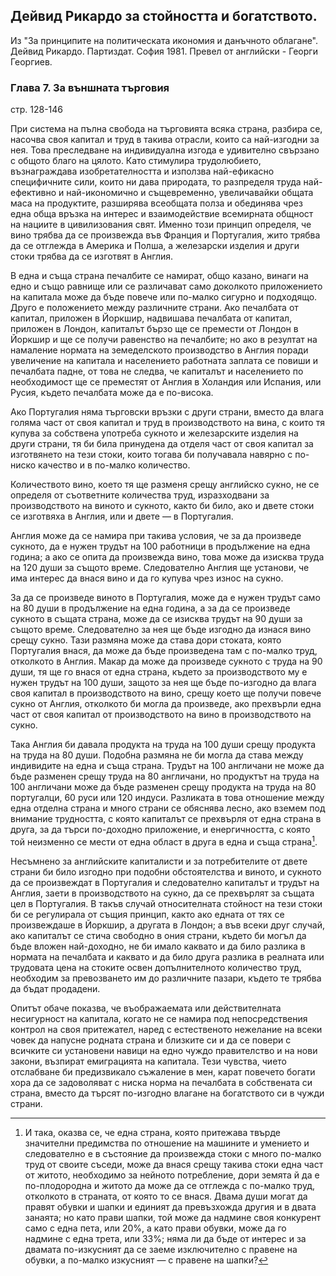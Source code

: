 ## Дейвид Рикардо за стойността и богатството.

Из "За принципите на политическата икономия и данъчното
облагане". Дейвид Рикардо. Партиздат.  София 1981.  Превел от английски -
Георги Георгиев.

### Глава 7. За външната търговия

стр. 128-146

При система на пълна свобода на търговията всяка страна, разбира
се, насочва своя капитал и труд в такива отрасли, които са
най-изгодни за нея. Това преследване на индивидуална изгода е
удивително свързано с общото благо на цялото. Като стимулира
трудолюбието, възнаграждава изобретателността и използва
най-ефикасно специфичните сили, които ни дава природата, то
разпределя труда най-ефективно и най-икономично и същевременно,
увеличавайки общата маса на продуктите, разширява всеобщата
полза и обединява чрез една обща връзка на интерес и
взаимодействие всемирната общност на нациите в цивилизования
свят. Именно този принцип определя, че вино трябва да се
произвежда във Франция и Португалия, жито трябва да се отглежда
в Америка и Полша, а железарски изделия и други стоки трябва да
се изготвят в Англия.

В една и съща страна печалбите се намират, общо казано, винаги
на едно и също равнище или се различават само доколкото
приложението на капитала може да бъде повече или по-малко
сигурно и подходящо. Друго е положението между различните
страни. Ако печалбата от капитал, приложен в Йоркшир, надвишава
печалбата от капитал, приложен в Лондон, капиталът бързо ще се
премести от Лондон в Йоркшир и ще се получи равенство на
печалбите; но ако в резултат на намаление нормата на
земеделското производство в Англия поради увеличение на капитала
и населението работната заплата се повиши и печалбата падне, от
това не следва, че капиталът и населението по необходимост ще се
преместят от Англия в Холандия или Испания, или Русия, където
печалбата може да е по-висока.

Ако Португалия няма търговски връзки с други страни, вместо да
влага голяма част от своя капитал и труд в производството на
вина, с които тя купува за собствена употреба сукното и
железарските изделия на други страни, тя би била принудена да
отделя част от своя капитал за изготвянето на тези стоки, които
тогава би получавала навярно с по-ниско качество и в по-малко
количество.

Количеството вино, което тя ще разменя срещу английско сукно, не
се определя от съответните количества труд, изразходвани за
производството на виното и сукното, както би било, ако и двете
стоки се изготвяха в Англия, или и двете — в Португалия.

Англия може да се намира при такива условия, че за да произведе
сукното, да е нужен трудът на 100 работници в продължение на
една година; а ако се опита да произвежда вино, това може да
изисква труда на 120 души за същото време. Следователно Англия
ще установи, че има интерес да внася вино и да го купува чрез
износ на сукно.

За да се произведе виното в Португалия, може да е нужен трудът
само на 80 души в продължение на една година, а за да се
произведе сукното в същата страна, може да се изисква трудът на
90 души за същото време. Следователно за нея ще бъде изгодно да
изнася вино срещу сукно. Тази размяна може да става дори
стоката, която Португалия внася, да може да бъде произведена там
с по-малко труд, отколкото в Англия. Макар да може да произведе
сукното с труда на 90 души, тя ще го внася от една страна,
където за производството му е нужен трудът на 100 души, защото
за нея ще бъде по-изгодно да влага своя капитал в производството
на вино, срещу което ще получи повече сукно от Англия, отколкото
би могла да произведе, ако прехвърли една част от своя капитал
от производството на вино в производството на сукно.

Така Англия би давала продукта на труда на 100 души срещу
продукта на труда на 80 души. Подобна размяна не би могла да
става между индивидите на една и съща страна. Трудът на 100
англичани не може да бъде разменен срещу труда на 80 англичани,
но продуктът на труда на 100 англичани може да бъде разменен
срещу продукта на труда на 80 португалци, 60 руси или 120
индуси. Разликата в това отношение между една отделна страна и
много страни се обяснява лесно, ако вземем под внимание
трудността, с която капиталът се прехвърля от една страна в
друга, за да търси по-доходно приложение, и енергичността, с
която той неизменно се мести от една област в друга в една и съща
страна[^fn_primer_tyrgowiq].

[^fn_primer_tyrgowiq]:И така, оказва се, че една страна, която
притежава твърде значителни предимства по отношение на машините
и умението и следователно е в състояние да произвежда стоки с
много по-малко труд от своите съседи, може да внася срещу такива
стоки една част от житото, необходимо за нейното потребление,
дори земята й да е по-плодородна и житото да може да се отглежда
с по-малко труд, отколкото в страната, от която то се внася. 
Двама души могат да правят обувки и шапки и единият да
превъзхожда другия и в двата занаята; но като прави шапки, той
може да надмине своя конкурент само с една пета, или 20%, а като
прави обувки, може да го надмине с една трета, или 33%; няма ли
да бъде от интерес и за двамата по-изкусният да се заеме
изключително с правене на обувки, а по-малко изкусният — с
правене на шапки?

Несъмнено за английските капиталисти и за потребителите от двете
страни би било изгодно при подобни обстоятелства и виното, и
сукното да се произвеждат в Португалия и следователно капиталът
и трудът на Англия, заети в производството на сукно, да се
прехвърлят за същата цел в Португалия. В такъв случай
относителната стойност на тези стоки би се регулирала от същия
принцип, както ако едната от тях се произвеждаше в Йоркшир, а
другата в Лондон; а във всеки друг случай, ако капиталът се
стича свободно в ония страни, където би могъл да бъде вложен
най-доходно, не би имало каквато и да било разлика в нормата на
печалбата и каквато и да било друга разлика в реалната или
трудовата цена на стоките освен допълнителното количество труд,
необходим за превозването им до различните пазари, където те
трябва да бъдат продадени.

Опитът обаче показва, че въображаемата или действителната
несигурност на капитала, когато не се намира под непосредствения
контрол на своя притежател, наред с естественото нежелание на
всеки човек да напусне родната страна и близките си и да се
повери с всичките си установени навици на едно чуждо
правителство и на нови закони, възпират емиграцията на капитала.
Тези чувства, чието отслабване би предизвикало съжаление в мен,
карат повечето богати хора да се задоволяват с ниска норма на
печалбата в собствената си страна, вместо да търсят по-изгодно
влагане на богатството си в чужди страни.